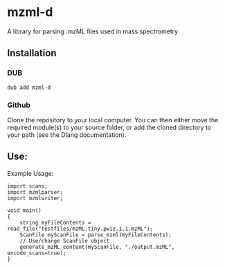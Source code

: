 # mzml-d
A library for parsing .mzML files used in mass spectrometry

## Installation

### DUB
```dub add mzml-d```

### Github
Clone the repository to your local computer.  You can then either move the required module(s) to your source folder, or add the cloned directory to your path (see the Dlang documentation).

## Use:
Example Usage:

```
import scans;
import mzmlparser;
import mzmlwriter;

void main()
{
    string myFileContents = read_file("testfiles/mzML.tiny.pwiz.1.1.mzML");
    ScanFile myScanFile = parse_mzml(myFileContents);
    // Use/change ScanFile object
    generate_mzML_content(myScanFile, "./output.mzML", encode_scans=true);
}
```
